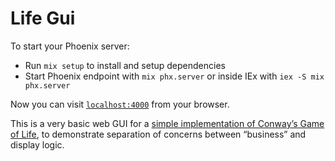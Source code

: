 # Life Gui

To start your Phoenix server:

  * Run `mix setup` to install and setup dependencies
  * Start Phoenix endpoint with `mix phx.server` or inside IEx with `iex -S mix phx.server`

Now you can visit [`localhost:4000`](http://localhost:4000) from your browser.

This is a very basic web GUI for a [simple implementation of Conway’s Game of
Life](https://github.com/kerryb/life-elixir), to demonstrate separation of
concerns between “business” and display logic.

